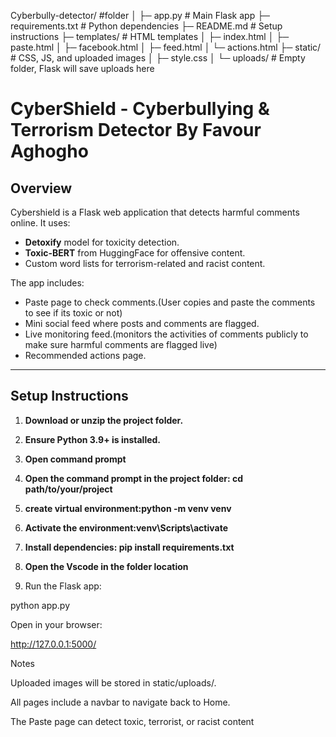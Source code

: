 Cyberbully-detector/        #folder
│
├─ app.py                   # Main Flask app
├─ requirements.txt         # Python dependencies
├─ README.md                # Setup instructions
├─ templates/               # HTML templates
│   ├─ index.html
│   ├─ paste.html
│   ├─ facebook.html
│   ├─ feed.html
│   └─ actions.html
├─ static/                  # CSS, JS, and uploaded images
│   ├─ style.css
│   └─ uploads/             # Empty folder, Flask will save uploads here

# CyberShield - Cyberbullying & Terrorism Detector By Favour Aghogho

## Overview
Cybershield is a Flask web application that detects harmful comments online. 
It uses:
- **Detoxify** model for toxicity detection.
- **Toxic-BERT** from HuggingFace for offensive content.
- Custom word lists for terrorism-related and racist content.

The app includes:
- Paste page to check comments.(User copies and paste the comments to see if its toxic or not)
- Mini social feed where posts and comments are flagged.
- Live monitoring feed.(monitors the activities of comments publicly to make sure harmful comments are flagged live)
- Recommended actions page.

---

## Setup Instructions

1. **Download or unzip the project folder.**

2. **Ensure Python 3.9+ is installed.**

3. **Open command prompt**

4. **Open the command prompt in the project folder: cd path/to/your/project**

5. **create virtual environment:python -m venv venv**

6. **Activate the environment:venv\Scripts\activate**

7. **Install dependencies: pip install requirements.txt**

8. **Open the Vscode in the folder location**

9. Run the Flask app:

python app.py

Open in your browser:

http://127.0.0.1:5000/

Notes

Uploaded images will be stored in static/uploads/.

All pages include a navbar to navigate back to Home.

The Paste page can detect toxic, terrorist, or racist content
